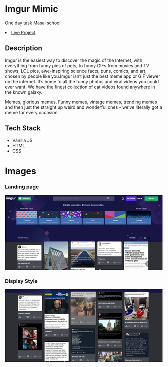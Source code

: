 # Imgur Mimic 
One day task Masai school
 <a href="https://sarang-imgur-clone.netlify.app/"><li>Live Project</li></a>


## Description
 
Imgur is the easiest way to discover the magic of the Internet, with everything from funny pics of pets, to funny GIFs from movies and TV shows, LOL pics, awe-inspiring science facts, puns, comics, and art, chosen by people like you.Imgur isn’t just the best meme app or GIF viewer on the internet. It’s home to all the funny photos and viral videos you could ever want. We have the finest collection of cat videos found anywhere in the known galaxy.

Memes, glorious memes. Funny memes, vintage memes, trending memes and then just the straight up weird and wonderful ones - we’ve literally got a meme for every occasion.

## Tech Stack

- Vanilla JS
- HTML
- CSS

# Images

### Landing page

![image](https://github.com/sarang999/imgur-mimic-vanillajs/blob/master/readmeimages/Screenshot%20(4495).png?raw=true)

### Display Style 

![image](https://github.com/sarang999/imgur-mimic-vanillajs/blob/master/readmeimages/Screenshot%20(4496).png?raw=true)
